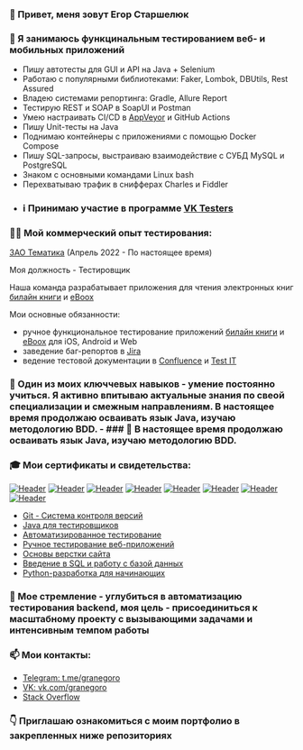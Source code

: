 ### 👋 Привет, меня зовут Егор Старшелюк

### 👀 Я занимаюсь функцинальным тестированием веб- и мобильных приложений
  -  Пишу автотесты для GUI и API на Java + Selenium
  -  Работаю с популярными библиотеками: Faker, Lombok, DBUtils, Rest Assured
  -  Владею системами репортинга: Gradle, Allure Report 
  -  Тестирую REST и SOAP в SoapUI и Postman
  -  Умею настраивать CI/CD в [AppVeyor](https://www.appveyor.com/) и GitHub Actions 
  -  Пишу Unit-тесты на Java
  -  Поднимаю контейнеры с приложениями с помощью Docker Compose
  -  Пишу SQL-запросы, выстраиваю взаимодействие с CУБД MySQL и PostgreSQL
  -  Знаком с основными командами Linux bash
  -  Перехватываю трафик в снифферах Charles и Fiddler
- ### ℹ️ Принимаю участие в программе [VK Testers](https://vk.com/bugs?act=reporter&id=29202650) 

### 👨‍🔧 Мой коммерческий опыт тестирования:
  [ЗАО Тематика](https://hh.ru/employer/2697522) (Апрель 2022 - По настоящее время)
  
  Моя должность - Тестировщик
  
  Наша команда разрабатывает приложения для чтения электронных книг [билайн книги](https://books.beeline.ru/) и [eBoox](https://eboox.ru) 
  
  Мои основные обязанности:
  -  ручное функциональное тестирование приложений [билайн книги](https://books.beeline.ru/) и [eBoox](https://eboox.ru) для iOS, Android и Web
  -  заведение баг-репортов в [Jira](https://www.atlassian.com/ru/software/jira)
  -  ведение тестовой документации в [Confluence](https://www.atlassian.com/ru/software/confluence) и [Test IT](https://testit.software)  

### 🌱 Один из моих ключчевых навыков - умение постоянно учиться. Я активно впитываю актуальные знания по свеой специализации и смежным направлениям. В наcтоящее время продолжаю осваивать язык Java, изучаю методологию BDD. - ### 🌱 В наcтоящее время продолжаю осваивать язык Java, изучаю методологию BDD. 

### 🎓 Мои сертификаты и свидетельства:
[![Header](https://img.shields.io/badge/-%D0%A2%D0%B5%D1%81%D1%82%D0%B8%D1%80%D0%BE%D0%B2%D1%89%D0%B8%D0%BA%20%D0%9F%D0%9E-blue)](https://drive.google.com/file/d/1qjglY2y8TQhIyE4NCH_hcy2rq_MsOlrT/view?usp=sharing)
[![Header](https://img.shields.io/badge/-Git%20--%20%D0%A1%D0%B8%D1%81%D1%82%D0%B5%D0%BC%D0%B0%20%D0%BA%D0%BE%D0%BD%D1%82%D1%80%D0%BE%D0%BB%D1%8F%20%D0%B2%D0%B5%D1%80%D1%81%D0%B8%D0%B9-blue)](https://drive.google.com/file/d/1gPOsrYHR_5boI9-V2zqWCNFvTSOXnvLB/view?usp=sharing)
[![Header](https://img.shields.io/badge/-Java%20%D0%B4%D0%BB%D1%8F%20%D1%82%D0%B5%D1%81%D1%82%D0%B8%D1%80%D0%BE%D0%B2%D1%89%D0%B8%D0%BA%D0%BE%D0%B2-blue)](https://drive.google.com/file/d/1gPOsrYHR_5boI9-V2zqWCNFvTSOXnvLB/view?usp=sharing)
[![Header](https://img.shields.io/badge/-%D0%90%D0%B2%D1%82%D0%BE%D0%BC%D0%B0%D1%82%D0%B8%D0%B7%D0%B8%D1%80%D0%BE%D0%B2%D0%B0%D0%BD%D0%BD%D0%BE%D0%B5%20%D1%82%D0%B5%D1%81%D1%82%D0%B8%D1%80%D0%BE%D0%B2%D0%B0%D0%BD%D0%B8%D0%B5-blue)](https://drive.google.com/file/d/1gSXd2uyrvz_w0q-mKlTRcrOSZ4rhX4sa/view?usp=sharing)
[![Header](https://img.shields.io/badge/-%D0%A0%D1%83%D1%87%D0%BD%D0%BE%D0%B5%20%D1%82%D0%B5%D1%81%D1%82%D0%B8%D1%80%D0%BE%D0%B2%D0%B0%D0%BD%D0%B8%D0%B5%20%D0%B2%D0%B5%D0%B1--%D0%BF%D1%80%D0%B8%D0%BB%D0%BE%D0%B6%D0%B5%D0%BD%D0%B8%D0%B9-blue)](https://drive.google.com/file/d/1bQSdzSmTMlIC3YLncwL7f6UD9jOGV4Cl/view?usp=sharing)
[![Header](https://img.shields.io/badge/-%D0%9E%D1%81%D0%BD%D0%BE%D0%B2%D1%8B%20%D0%B2%D0%B5%D1%80%D1%81%D1%82%D0%BA%D0%B8%20%D1%81%D0%B0%D0%B9%D1%82%D0%B0-blue)](https://drive.google.com/file/d/1kIfcPONjjh7cuXSSTksRqaOPHt3vt_Fq/view?usp=sharing)
[![Header](https://img.shields.io/badge/-%D0%92%D0%B2%D0%B5%D0%B4%D0%B5%D0%BD%D0%B8%D0%B5%20%D0%B2%20SQL%20%D0%B8%20%D1%80%D0%B0%D0%B1%D0%BE%D1%82%D1%83%20%D1%81%20%D0%B1%D0%B0%D0%B7%D0%BE%D0%B9%20%D0%B4%D0%B0%D0%BD%D0%BD%D1%8B%D1%85-blue)](https://drive.google.com/file/d/1p4FYVDcQlZGIPtfs8STbaeTQypoTgQ81/view?usp=sharing)
[![Header](https://img.shields.io/badge/-Python--%D1%80%D0%B0%D0%B7%D1%80%D0%B0%D0%B1%D0%BE%D1%82%D0%BA%D0%B0%20%D0%B4%D0%BB%D1%8F%20%D0%BD%D0%B0%D1%87%D0%B8%D0%BD%D0%B0%D1%8E%D1%89%D0%B8%D1%85-blue)](https://drive.google.com/file/d/12MKtNdmv4n9Q6LtNklLYR379M9d-5Q9G/view?usp=sharing)

- [Git - Система контроля версий](https://drive.google.com/file/d/1gPOsrYHR_5boI9-V2zqWCNFvTSOXnvLB/view?usp=sharing)
- [Java для тестировщиков](https://drive.google.com/file/d/11lgDJETIEQDXNO5CZ0YSc2nOYRx4cFrE/view?usp=sharing)
- [Автоматизированное тестирование](https://drive.google.com/file/d/1gSXd2uyrvz_w0q-mKlTRcrOSZ4rhX4sa/view?usp=sharing)
- [Ручное тестирование веб-приложений](https://drive.google.com/file/d/1bQSdzSmTMlIC3YLncwL7f6UD9jOGV4Cl/view?usp=sharing)
- [Основы верстки сайта](https://drive.google.com/file/d/1kIfcPONjjh7cuXSSTksRqaOPHt3vt_Fq/view?usp=sharing)
- [Введение в SQL и работу с базой данных](https://drive.google.com/file/d/1p4FYVDcQlZGIPtfs8STbaeTQypoTgQ81/view?usp=sharing)
- [Python-разработка для начинающих](https://drive.google.com/file/d/12MKtNdmv4n9Q6LtNklLYR379M9d-5Q9G/view?usp=sharing)

### 🎯 Мое стремление - углубиться в автоматизацию тестирования backend, моя цель - присоединиться к масштабному проекту с вызывающими задачами и интенсивным темпом работы

### 📫 Мои контакты: 
  - [Telegram: t.me/granegoro](https://t.me/granegoro)
  - [VK: vk.com/granegoro](https://vk.com/granegoro)
  - [Stack Overflow](https://stackoverflow.com/users/20582956/granegoro?tab=profile)

### 👇 Приглашаю ознакомиться с моим портфолио в закрепленных ниже репозиториях
<!---
granegoro/granegoro is a ✨ special ✨ repository because its `README.md` (this file) appears on your GitHub profile.
You can click the Preview link to take a look at your changes.
--->
